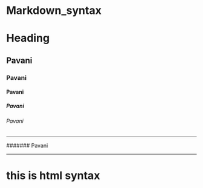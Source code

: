 # Markdown_syntax
# Heading
## Pavani
### Pavani
#### Pavani
##### Pavani
###### Pavani
<hr>
####### Pavani
<hr>
<h1>this is html syntax</h1>
